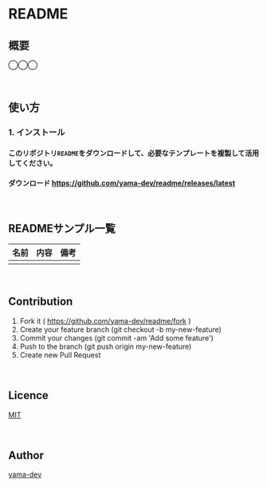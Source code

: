 # README

## 概要

◯◯◯

<br>

## 使い方

### 1. インストール

#### このリポジトリ`README`をダウンロードして、必要なテンプレートを複製して活用してください。

#### ダウンロード https://github.com/yama-dev/readme/releases/latest

<br>

## READMEサンプル一覧

| 名前 | 内容 | 備考 | 
| ---  | ---  | ---  | 
|      |      |      | 

<br>

## Contribution

1. Fork it ( https://github.com/yama-dev/readme/fork )
2. Create your feature branch (git checkout -b my-new-feature)
3. Commit your changes (git commit -am 'Add some feature')
4. Push to the branch (git push origin my-new-feature)
5. Create new Pull Request

<br>

## Licence

[MIT](https://mit-license.org/)

<br>

## Author

[yama-dev](https://github.com/yama-dev)
